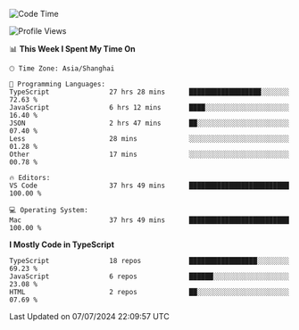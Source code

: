 <!--START_SECTION:waka-->
![Code Time](http://img.shields.io/badge/Code%20Time-6%2C350%20hrs%2019%20mins-blue)

![Profile Views](http://img.shields.io/badge/Profile%20Views-0-blue)

📊 **This Week I Spent My Time On** 

```text
🕑︎ Time Zone: Asia/Shanghai

💬 Programming Languages: 
TypeScript               27 hrs 28 mins      ██████████████████░░░░░░░   72.63 % 
JavaScript               6 hrs 12 mins       ████░░░░░░░░░░░░░░░░░░░░░   16.40 % 
JSON                     2 hrs 47 mins       ██░░░░░░░░░░░░░░░░░░░░░░░   07.40 % 
Less                     28 mins             ░░░░░░░░░░░░░░░░░░░░░░░░░   01.28 % 
Other                    17 mins             ░░░░░░░░░░░░░░░░░░░░░░░░░   00.78 % 

🔥 Editors: 
VS Code                  37 hrs 49 mins      █████████████████████████   100.00 % 

💻 Operating System: 
Mac                      37 hrs 49 mins      █████████████████████████   100.00 % 
```

**I Mostly Code in TypeScript** 

```text
TypeScript               18 repos            █████████████████░░░░░░░░   69.23 % 
JavaScript               6 repos             ██████░░░░░░░░░░░░░░░░░░░   23.08 % 
HTML                     2 repos             ██░░░░░░░░░░░░░░░░░░░░░░░   07.69 % 
```




 Last Updated on 07/07/2024 22:09:57 UTC
<!--END_SECTION:waka-->
